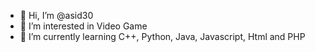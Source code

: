 - 👋 Hi, I’m @asid30
- 👀 I’m interested in Video Game
- 🌱 I’m currently learning C++, Python, Java, Javascript, Html and PHP

<!---
asid30/asid30 is a ✨ special ✨ repository because its `README.md` (this file) appears on your GitHub profile.
You can click the Preview link to take a look at your changes.
--->
